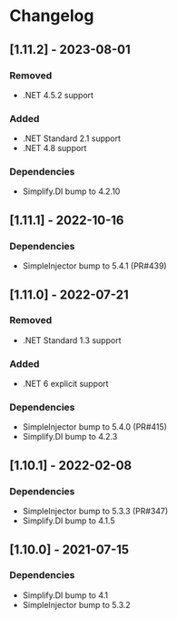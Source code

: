 # Changelog

## [1.11.2] - 2023-08-01

### Removed

- .NET 4.5.2 support

### Added

- .NET Standard 2.1 support
- .NET 4.8 support

### Dependencies

- Simplify.DI bump to 4.2.10

## [1.11.1] - 2022-10-16

### Dependencies

- SimpleInjector bump to 5.4.1 (PR#439)

## [1.11.0] - 2022-07-21

### Removed

- .NET Standard 1.3 support

### Added

- .NET 6 explicit support

### Dependencies

- SimpleInjector bump to 5.4.0 (PR#415)
- Simplify.DI bump to 4.2.3

## [1.10.1] - 2022-02-08

### Dependencies

- SimpleInjector bump to 5.3.3 (PR#347)
- Simplify.DI bump to 4.1.5

## [1.10.0] - 2021-07-15

### Dependencies

- Simplify.DI bump to 4.1
- SimpleInjector bump to 5.3.2
